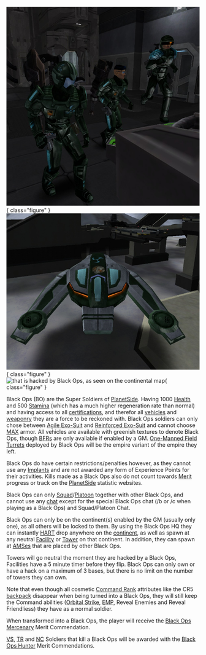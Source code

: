 ![](../images/BO_Soldiers.jpg){ class="figure" } ![](../images/BO_Phantasm.jpg){ class="figure" }
![ that is
hacked by Black Ops, as seen on the
[continental map](Continental_Map.md)](../images/BO_Hacked_Facility.jpg){ class="figure" }

Black Ops (BO) are the Super Soldiers of [PlanetSide](../PlanetSide.md).
Having 1000 [Health](Health.md) and 500 [Stamina](Stamina.md) (which has a much
higher regeneration rate than normal) and having access to all
[certifications](../certifications/Certification.md), and therefor all
[vehicles](../vehicles/index.md) and [weaponry](../weapons/Weapon.md) they are
a force to be reckoned with. Black Ops soldiers can only chose between
[Agile Exo-Suit](../armor/Agile_Exo-Suit.md) and
[Reinforced Exo-Suit](../armor/Reinforced_Exo-Suit.md) and cannot choose
[MAX](../armor/Mechanized_Assault_Exo-Suit.md) armor. All vehicles are available
with greenish textures to denote Black Ops, though
[BFRs](../vehicles/BattleFrame_Robotics.md) are only available if enabled by a
GM. [One-Manned Field Turrets](../weapons/One-Manned_Field_Turret.md) deployed
by Black Ops will be the empire variant of the empire they left.

Black Ops do have certain restrictions/penalties however, as they cannot use any
[Implants](../implants/index.md) and are not awarded any form of Experience
Points for their activities. Kills made as a Black Ops also do not count towards
[Merit](../merits/index.md) progress or track on the
[PlanetSide](../PlanetSide.md) statistic websites.

Black Ops can only [Squad](Squad.md)/[Platoon](Platoon.md) together with other
Black Ops, and cannot use any [chat](../chat/In-Game_Chat.md) except for the
special Black Ops chat (/b <message> or /c <message> when playing as a Black
Ops) and Squad/Platoon Chat.

Black Ops can only be on the continent(s) enabled by the GM (usually only one),
as all others will be locked to them. By using the Black Ops HQ they can
instantly [HART](HART.md) drop anywhere on the
[continent](../locations/Continent.md), as well as spawn at any neutral
[Facility](../locations/Facilities.md) or [Tower](../locations/Towers.md) on
that continent. In addition, they can spawn at
[AMSes](../vehicles/Advanced_Mobile_Station.md) that are placed by other Black
Ops.

Towers will go neutral the moment they are hacked by a Black Ops, Facilities
have a 5 minute timer before they flip. Black Ops can only own or have a hack on
a maximum of 3 bases, but there is no limit on the number of towers they can
own.

Note that even though all cosmetic [Command Rank](Command_Rank.md) attributes
like the CR5 [backpack](Backpack.md) disappear when being turned into a Black
Ops, they will still keep the Command abilities
([Orbital Strike](../terminology/Orbital_Strike.md), [EMP](../terminology/EMP.md),
Reveal Enemies and Reveal Friendliess) they have as a normal soldier.

When transformed into a Black Ops, the player will receive the
[Black Ops Mercenary](../merits/Black_Ops_Mercenary.md) Merit Commendation.

[VS](Vanu_Sovereignty.md), [TR](Terran_Republic.md) and
[NC](New_Conglomerate.md) Soldiers that kill a Black Ops will be awarded
with the [Black Ops Hunter](../merits/Black_Ops_Hunter.md) Merit Commendations.

